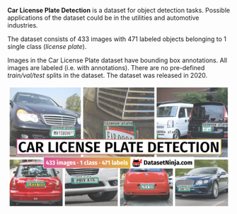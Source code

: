 **Car License Plate Detection** is a dataset for object detection tasks. Possible applications of the dataset could be in the utilities and automotive industries. 

The dataset consists of 433 images with 471 labeled objects belonging to 1 single class (*license plate*).

Images in the Car License Plate dataset have bounding box annotations. All images are labeled (i.e. with annotations). There are no pre-defined <i>train/val/test</i> splits in the dataset. The dataset was released in 2020.

<img src="https://github.com/dataset-ninja/car-license-plate/raw/main/visualizations/poster.png">
